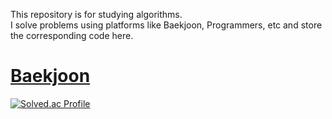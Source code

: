This repository is for studying algorithms.</br>
I solve problems using platforms like Baekjoon, Programmers, etc and store the corresponding code here.</br>

# [Baekjoon](https://www.acmicpc.net/)
[![Solved.ac Profile](http://mazassumnida.wtf/api/v2/generate_badge?boj=mldlcl2022)](https://solved.ac/mldlcl2022/)

